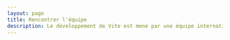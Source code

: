 ```yaml
---
layout: page
title: Rencontrer l'équipe
description: Le développement de Vite est mené par une équipe internationale.
---
```


<script setup>
import {
  VPTeamPage,
  VPTeamPageTitle,
  VPTeamPageSection,
  VPTeamMembers
} from 'vitepress/theme'
import { core, emeriti } from './_data/team'
</script>

<VPTeamPage>
  <VPTeamPageTitle>
    <template #title>Meet the Team</template>
    <template #lead>
        Le développement de Vite est mené par une équipe internationale, certains d'entre eux ont choisi d'être présentés ci-dessous.
    </template>
  </VPTeamPageTitle>
  <VPTeamMembers :members="core" />
  <VPTeamPageSection>
    <template #title>Team Emeriti</template>
    <template #lead>
      Ici, nous honorons certains membres (qui ne sont plus actif) de l'équipe ayant fait des contributions précieuses par le passé.
    </template>
    <template #members>
      <VPTeamMembers size="small" :members="emeriti" />
    </template>
  </VPTeamPageSection>
</VPTeamPage>
